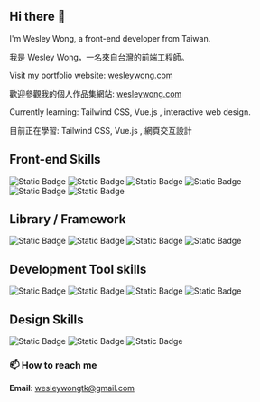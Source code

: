 ## Hi there 👋

I'm Wesley Wong, a front-end developer from Taiwan.

我是 Wesley Wong，一名來自台灣的前端工程師。

Visit my portfolio website: [wesleywong.com](https://profile-3wzre94qq-wesley-wongs-projects.vercel.app/)

歡迎參觀我的個人作品集網站: [wesleywong.com](https://profile-3wzre94qq-wesley-wongs-projects.vercel.app/)

Currently learning: Tailwind CSS, Vue.js , interactive web design.

目前正在學習: Tailwind CSS, Vue.js , 網頁交互設計

## Front-end Skills

![Static Badge](https://img.shields.io/badge/HTML-%23E34F26?style=for-the-badge&logo=html5&logoColor=%23fff)
![Static Badge](https://img.shields.io/badge/CSS-%231572B6?style=for-the-badge&logo=css3&logoColor=%23fff)
![Static Badge](https://img.shields.io/badge/javascript-%23F7DF1E?style=for-the-badge&logo=javascript&logoColor=%23000)
![Static Badge](https://img.shields.io/badge/pug-%23A86454?style=for-the-badge&logo=pug&logoColor=%23fff)
![Static Badge](https://img.shields.io/badge/sass-%23CC6699?style=for-the-badge&logo=sass&logoColor=%23fff)
![Static Badge](https://img.shields.io/badge/Webpack-%238DD6F9?style=for-the-badge&logo=webpack&logoColor=%23000)


## Library / Framework

![Static Badge](https://img.shields.io/badge/bootstrap-%237952B3?style=for-the-badge&logo=bootstrap&logoColor=%23fff)
![Static Badge](https://img.shields.io/badge/GSAP-%2388cf00?style=for-the-badge)
![Static Badge](https://img.shields.io/badge/swiper-%236332F6?style=for-the-badge&logo=swiper)
![Static Badge](https://img.shields.io/badge/Sortable-%235f9ad6?style=for-the-badge)


## Development Tool skills

![Static Badge](https://img.shields.io/badge/git-%23F05032?style=for-the-badge&logo=git&logoColor=%23fff)
![Static Badge](https://img.shields.io/badge/github-%23181717?style=for-the-badge&logo=github&logoColor=%23fff)
![Static Badge](https://img.shields.io/badge/VS_CODE-%23007acc?style=for-the-badge&logoColor=%23fff)
![Static Badge](https://img.shields.io/badge/markdown-%23000000?style=for-the-badge&logo=markdown&logoColor=%23fff)


## Design Skills

![Static Badge](https://img.shields.io/badge/adobe_photoshop-%2331A8FF?style=for-the-badge&logo=adobephotoshop&logoColor=%23fff)
![Static Badge](https://img.shields.io/badge/Procreate-%23f358d0?style=for-the-badge)
![Static Badge](https://img.shields.io/badge/autocad-%23E51050?style=for-the-badge&logo=autocad&logoColor=%23FFF)


### 📫 How to reach me

__Email__: wesleywongtk@gmail.com
